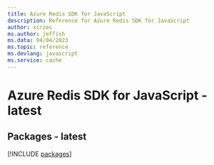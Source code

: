 ```yaml
---
title: Azure Redis SDK for JavaScript
description: Reference for Azure Redis SDK for JavaScript
author: xirzec
ms.author: jeffish
ms.data: 04/04/2023
ms.topic: reference
ms.devlang: javascript
ms.service: cache
---
```

# Azure Redis SDK for JavaScript - latest
## Packages - latest
[!INCLUDE [packages](redis-index.md)]